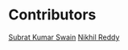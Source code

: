 # Contributors
[Subrat Kumar Swain](https://github.com/swainsubrat)
[Nikhil Reddy](https://github.com/jnikhilreddy)
